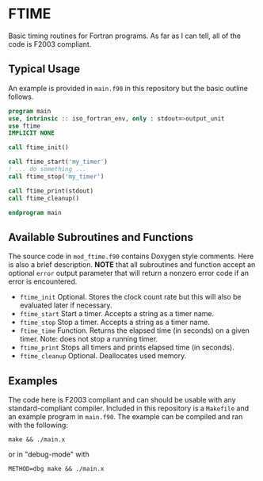 # FTIME

Basic timing routines for Fortran programs. As far as I can tell, all of the code is F2003 compliant.

## Typical Usage

An example is provided in `main.f90` in this repository but the basic outline follows.

```f90
program main
use, intrinsic :: iso_fortran_env, only : stdout=>output_unit
use ftime
IMPLICIT NONE

call ftime_init()

call ftime_start('my_timer')
! ... do something ...
call ftime_stop('my_timer')

call ftime_print(stdout)
call ftime_cleanup()

endprogram main
```

## Available Subroutines and Functions

The source code in `mod_ftime.f90` contains Doxygen style comments. Here is also a brief description. **NOTE** that all subroutines and function accept an optional `error` output parameter that will return a nonzero error code if an error is encountered.

- `ftime_init` Optional. Stores the clock count rate but this will also be evaluated later if necessary.
- `ftime_start` Start a timer. Accepts a string as a timer name.
- `ftime_stop` Stop a timer. Accepts a string as a timer name.
- `ftime_time` Function. Returns the elapsed time (in seconds) on a given timer. Note: does not stop a running timer.
- `ftime_print` Stops all timers and prints elapsed time (in seconds).
- `ftime_cleanup` Optional. Deallocates used memory.

## Examples

The code here is F2003 compliant and can should be usable with any standard-compliant compiler. Included in this repository is a `Makefile` and an example program in `main.f90`. The example can be compiled and ran with the following:
```
make && ./main.x
```
or in "debug-mode" with
```
METHOD=dbg make && ./main.x
```

